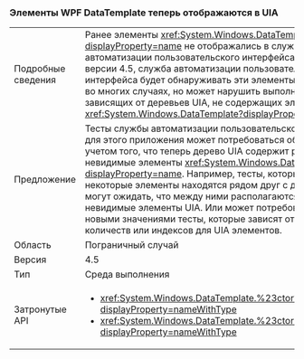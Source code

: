 ### <a name="wpf-datatemplate-elements-are-now-visible-to-uia"></a>Элементы WPF DataTemplate теперь отображаются в UIA

|   |   |
|---|---|
|Подробные сведения|Ранее элементы <xref:System.Windows.DataTemplate?displayProperty=name> не отображались в службе автоматизации пользовательского интерфейса. Начиная с версии 4.5, служба автоматизации пользовательского интерфейса будет обнаруживать эти элементы. Это полезно во многих случаях, но может нарушить выполнение тестов, зависящих от деревьев UIA, не содержащих элементы <xref:System.Windows.DataTemplate?displayProperty=name>.|
|Предложение|Тесты службы автоматизации пользовательского интерфейса для этого приложения может потребоваться обновить с учетом того, что теперь дерево UIA содержит ранее невидимые элементы <xref:System.Windows.DataTemplate?displayProperty=name>. Например, тесты, которые ожидают, что некоторые элементы находятся рядом друг с другом, теперь могут ожидать, что между ними располагаются ранее невидимые элементы UIA. Или может потребоваться обновить новыми значениями тесты, которые зависят от определенных количеств или индексов для UIA элементов.|
|Область|Пограничный случай|
|Версия|4.5|
|Тип|Среда выполнения|
|Затронутые API|<ul><li><xref:System.Windows.DataTemplate.%23ctor?displayProperty=nameWithType></li><li><xref:System.Windows.DataTemplate.%23ctor(System.Object)?displayProperty=nameWithType></li></ul>|

